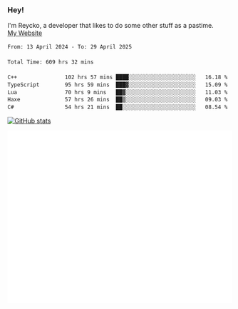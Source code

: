### Hey!
I'm Reycko, a developer that likes to do some other stuff as a pastime.  
[My Website](https://reycko.root.sx)

<!--START_SECTION:wakasection-->

```txt
From: 13 April 2024 - To: 29 April 2025

Total Time: 609 hrs 32 mins

C++               102 hrs 57 mins ████░░░░░░░░░░░░░░░░░░░░░   16.18 %
TypeScript        95 hrs 59 mins  ███▓░░░░░░░░░░░░░░░░░░░░░   15.09 %
Lua               70 hrs 9 mins   ██▓░░░░░░░░░░░░░░░░░░░░░░   11.03 %
Haxe              57 hrs 26 mins  ██▒░░░░░░░░░░░░░░░░░░░░░░   09.03 %
C#                54 hrs 21 mins  ██░░░░░░░░░░░░░░░░░░░░░░░   08.54 %
```

<!--END_SECTION:wakasection-->

[![GitHub stats](https://github-readme-stats.vercel.app/api?username=Reycko&show_icons=true&theme=dark&hide_title=true&count_private=true)](https://github.com/anuraghazra/github-readme-stats)

![Metrics](/github-metrics.svg)
